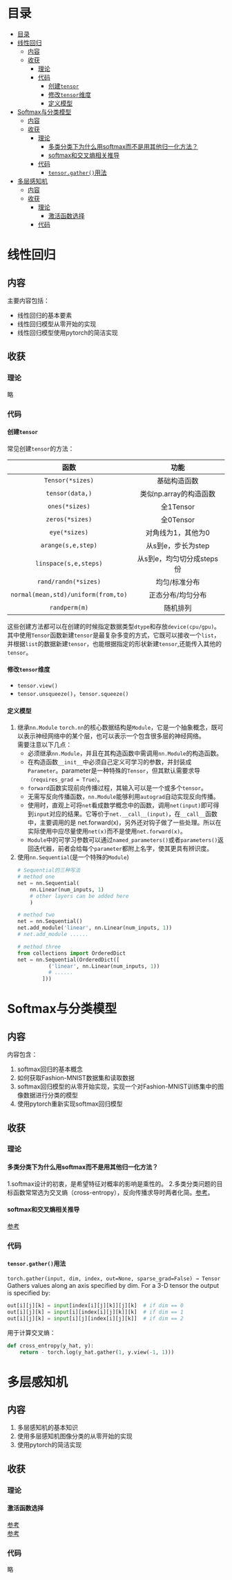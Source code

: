 # 目录
- [目录](#目录)
- [线性回归](#线性回归)
  - [内容](#内容)
  - [收获](#收获)
    - [理论](#理论)
    - [代码](#代码)
      - [创建`tensor`](#创建tensor)
      - [修改`tensor`维度](#修改tensor维度)
      - [定义模型](#定义模型)
- [Softmax与分类模型](#softmax与分类模型)
  - [内容](#内容-1)
  - [收获](#收获-1)
    - [理论](#理论-1)
      - [多类分类下为什么用softmax而不是用其他归一化方法？](#多类分类下为什么用softmax而不是用其他归一化方法)
      - [softmax和交叉熵相关推导](#softmax和交叉熵相关推导)
    - [代码](#代码-1)
      - [`tensor.gather()`用法](#tensorgather用法)
- [多层感知机](#多层感知机)
  - [内容](#内容-2)
  - [收获](#收获-2)
    - [理论](#理论-2)
      - [激活函数选择](#激活函数选择)
    - [代码](#代码-2)
# 线性回归
## 内容
主要内容包括：  
* 线性回归的基本要素  
* 线性回归模型从零开始的实现  
* 线性回归模型使用pytorch的简洁实现  
## 收获
### 理论
略
### 代码
#### 创建`tensor`
常见创建`tensor`的方法：  

|函数|功能|
|:---:|:---:|
|`Tensor(*sizes)`|基础构造函数|
|`tensor(data,)`|类似np.array的构造函数|
|`ones(*sizes)`|全1Tensor|
|`zeros(*sizes)`|全0Tensor|
|`eye(*sizes)`|对角线为1，其他为0|
|`arange(s,e,step)`|从s到e，步长为step|
|`linspace(s,e,steps)`|从s到e，均匀切分成steps份|
|`rand/randn(*sizes)`|均匀/标准分布|
|`normal(mean,std)/uniform(from,to)`|正态分布/均匀分布|
|`randperm(m)`|随机排列|

这些创建方法都可以在创建的时候指定数据类型`dtype`和存放`device(cpu/gpu)`。  
其中使用`Tensor`函数新建`tensor`是最复杂多变的方式，它既可以接收一个`list`，并根据`list`的数据新建`tensor`，也能根据指定的形状新建`tensor`,还能传入其他的`tensor`。  

#### 修改`tensor`维度
* `tensor.view()`
* `tensor.unsqueeze()`，`tensor.squeeze()`

#### 定义模型
1. 继承`nn.Module`
    `torch.nn`的核心数据结构是`Module`，它是一个抽象概念，既可以表示神经网络中的某个层，也可以表示一个包含很多层的神经网络。  
    需要注意以下几点：  
    * 必须继承`nn.Module`，并且在其构造函数中需调用`nn.Module`的构造函数。
    * 在构造函数`__init__`中必须自己定义可学习的参数，并封装成`Parameter`。parameter是一种特殊的`Tensor`，但其默认需要求导`（requires_grad = True）`。
    * `forward`函数实现前向传播过程，其输入可以是一个或多个`tensor`。
    * 无需写反向传播函数，`nn.Module`能够利用`autograd`自动实现反向传播。
    * 使用时，直观上可将`net`看成数学概念中的函数，调用`net(input)`即可得到`input`对应的结果。它等价于`net.__call__(input)`，在`__call__`函数中，主要调用的是 net.forward(x)，另外还对钩子做了一些处理。所以在实际使用中应尽量使用`net(x)`而不是使用`net.forward(x)`。
    * `Module`中的可学习参数可以通过`named_parameters()`或者`parameters()`返回迭代器，前者会给每个`parameter`都附上名字，使其更具有辨识度。
2. 使用`nn.Sequential`(是一个特殊的`Module`)
    ```python
    # Sequential的三种写法
    # method one
    net = nn.Sequential(
        nn.Linear(num_inputs, 1)
        # other layers can be added here
        )

    # method two
    net = nn.Sequential()
    net.add_module('linear', nn.Linear(num_inputs, 1))
    # net.add_module ......

    # method three
    from collections import OrderedDict
    net = nn.Sequential(OrderedDict([
              ('linear', nn.Linear(num_inputs, 1))
              # ......
            ]))
    ```
# Softmax与分类模型
## 内容
内容包含：  
1. softmax回归的基本概念  
2. 如何获取Fashion-MNIST数据集和读取数据  
3. softmax回归模型的从零开始实现，实现一个对Fashion-MNIST训练集中的图像数据进行分类的模型  
4. 使用pytorch重新实现softmax回归模型  
## 收获
### 理论
#### 多类分类下为什么用softmax而不是用其他归一化方法？
1.softmax设计的初衷，是希望特征对概率的影响是乘性的。
2.多类分类问题的目标函数常常选为交叉熵（cross-entropy），反向传播求导时两者化简。[参考](https://www.zhihu.com/question/40403377/answer/86783636)。
#### softmax和交叉熵相关推导
[参考](https://zhuanlan.zhihu.com/p/25723112)
### 代码
#### `tensor.gather()`用法
`torch.gather(input, dim, index, out=None, sparse_grad=False) → Tensor`
Gathers values along an axis specified by dim.
For a 3-D tensor the output is specified by:
```python
out[i][j][k] = input[index[i][j][k]][j][k]  # if dim == 0
out[i][j][k] = input[i][index[i][j][k]][k]  # if dim == 1
out[i][j][k] = input[i][j][index[i][j][k]]  # if dim == 2
```
用于计算交叉熵：
```python
def cross_entropy(y_hat, y):
    return - torch.log(y_hat.gather(1, y.view(-1, 1)))
```
# 多层感知机
## 内容
1. 多层感知机的基本知识  
2. 使用多层感知机图像分类的从零开始的实现  
3. 使用pytorch的简洁实现  
## 收获
### 理论
#### 激活函数选择
[参考](https://zhuanlan.zhihu.com/p/21462488?refer=intelligentunit%E3%80%82)  
[参考](https://blog.csdn.net/u011754972/article/details/81584719)
### 代码
略
